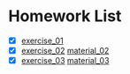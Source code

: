 # Homework List
- [x] [exercise_01](https://github.com/spaceandnight/compuational_physics_N2015301020065/blob/master/first.md)
- [x] [exercise_02](https://github.com/spaceandnight/compuational_physics_N2015301020065/blob/master/myname.md) [material_02](https://github.com/spaceandnight/compuational_physics_N2015301020065/blob/master/myname.py)
- [x] [exercise_03](https://github.com/spaceandnight/compuational_physics_N2015301020065/blob/master/movname.md) [material_03](https://github.com/spaceandnight/compuational_physics_N2015301020065/blob/master/movna.py)
